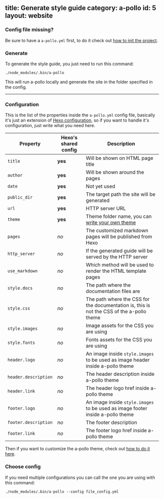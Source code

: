title: Generate style guide
category: a-pollo
id: 5
layout: website
---

### Config file missing?

Be sure to have a `a-pollo.yml` first, to do it check out [how to init the project][apollo_init].

### Generate

To generate the style guide, you just need to run this command:

```
./node_modules/.bin/a-pollo
```

This will run a-pollo locally and generate the site in the folder specified in the config.

---

### Configuration

This is the list of the properties inside the `a-pollo.yml` config file, basically it's just an extension of [Hexo configuration][hexo_config], so if you want to handle it's configuration, just write what you need here.

| Property             | Hexo's shared config | Description |
| ---                  | ---                  | ---         |
| `title`              | **yes**              | Will be shown on HTML page title |
| `author`             | **yes**              | Will be shown around the pages |
| `date`               | **yes**              | Not yet used |
| `public_dir`         | **yes**              | The target path the site will be generated |
| `url`                | **yes**              | HTTP server URL |
| `theme`              | **yes**              | Theme folder name, you can [write your own theme][apollo_theme] |
| `pages`              | *no*                 | The customized markdown pages will be published from Hexo |
| `http_server`        | *no*                 | If the generated guide will be served by the HTTP server |
| `use_markdown`       | *no*                 | Which method will be used to render the HTML template pages |
| `style.docs`         | *no*                 | The path where the documentation files are |
| `style.css`          | *no*                 | The path where the CSS for the documentation is, this is not the CSS of the a-pollo theme |
| `style.images`       | *no*                 | Image assets for the CSS you are using |
| `style.fonts`        | *no*                 | Fonts assets for the CSS you are using |
| `header.logo`        | *no*                 | An image inside `style.images` to be used as image header inside a-pollo theme |
| `header.description` | *no*                 | The header description inside a-pollo theme |
| `header.link`        | *no*                 | The header logo href inside a-pollo theme |
| `footer.logo`        | *no*                 | An image inside `style.images` to be used as image footer inside a-pollo theme |
| `footer.description`    | *no*                 | The footer description |
| `footer.link`   | *no*                 | The footer logo href inside a-pollo theme |

Then if you want to customize the a-pollo theme, check out [how to do it here][apollo_theme].

### Choose config
If you need multiple configurations you can call the one you are using with this command:

```
./node_modules/.bin/a-pollo --config file_config.yml
```

[apollo_init]: /installation.html#Init_your_style_guide
[hexo_config]: https://hexo.io/docs/configuration.html
[apollo_theme]: /theme-installation.html
